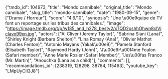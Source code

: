 {"tmdb_id": 104973, "title": "Mondo cannibale", "original_title": "Mondo cannibale", "slug_title": "mondo-cannibale", "date": "1980-09-15", "genre": ["Drame / Horreur"], "score": "4.6/10", "synopsis": "Une \u00e9quipe de TV font un reportage sur les tribus des cannibales.", "image": "https://image.tmdb.org/t/p/w185_and_h278_bestv2/xTQD2oshhOhwn8clVjclavo99xn.jpg", "actors": ["Al Cliver (Jeremy Taylor)", "Sabrina Siani (Lana)", "Shirley Knight (Barbara Shelton)", "Lina Romay (Ana)", "Olivier Mathot (Charles Fenton)", "Antonio Mayans (Yakak\u00e9)", "Pamela Stanford (Elisabeth Taylor)", "Raymond Hardy (John)", "J\u00e9r\u00f4me Foulon (Safari member)", "Anne Marie Rosier (Safari Member)", "Jes\u00fas Franco (Mr. Martin)", "Anouchka (Lana as a child)"], "comments": [], "recommandations_id": [238319, 128298, 38764, 115463], "youtube_key": "LMpUyCII3J8"}